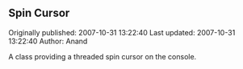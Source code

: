## Spin Cursor

Originally published: 2007-10-31 13:22:40
Last updated: 2007-10-31 13:22:40
Author: Anand 

A class providing a threaded spin cursor on the console.